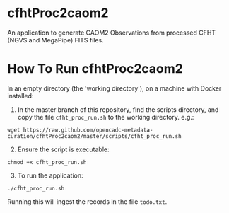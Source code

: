 # cfhtProc2caom2
An application to generate CAOM2 Observations from processed CFHT (NGVS and MegaPipe) FITS files.

# How To Run cfhtProc2caom2

In an empty directory (the 'working directory'), on a machine with Docker installed:

1. In the master branch of this repository, find the scripts directory, and copy the file `cfht_proc_run.sh` to the working directory. e.g.:

  ```
  wget https://raw.github.com/opencadc-metadata-curation/cfhtProc2caom2/master/scripts/cfht_proc_run.sh
  ```

2. Ensure the script is executable:

```
chmod +x cfht_proc_run.sh
```

3. To run the application:

```
./cfht_proc_run.sh
```
Running this will ingest the records in the file `todo.txt`.
